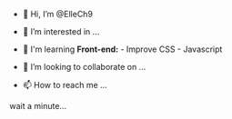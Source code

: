 - 👋 Hi, I’m @ElleCh9
- 👀 I’m interested in ...
- 🌱 I'm learning
       <b>Front-end:</b>
      - Improve CSS
      - Javascript  
      
      
- 💞️ I’m looking to collaborate on ...
- 📫 How to reach me ...


wait a minute...
